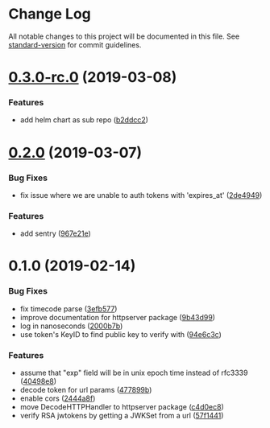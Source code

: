 # Change Log

All notable changes to this project will be documented in this file. See [standard-version](https://github.com/conventional-changelog/standard-version) for commit guidelines.

<a name="0.3.0-rc.0"></a>
# [0.3.0-rc.0](https://github.com/tomwganem/ambassador-auth-jwt/compare/v0.2.0...v0.3.0-rc.0) (2019-03-08)


### Features

* add helm chart as sub repo ([b2ddcc2](https://github.com/tomwganem/ambassador-auth-jwt/commit/b2ddcc2))



<a name="0.2.0"></a>
# [0.2.0](https://github.com/tomwganem/ambassador-auth-jwt/compare/v0.1.0...v0.2.0) (2019-03-07)


### Bug Fixes

* fix issue where we are unable to auth tokens with 'expires_at' ([2de4949](https://github.com/tomwganem/ambassador-auth-jwt/commit/2de4949))


### Features

* add sentry ([967e21e](https://github.com/tomwganem/ambassador-auth-jwt/commit/967e21e))



<a name="0.1.0"></a>
# 0.1.0 (2019-02-14)


### Bug Fixes

* fix timecode parse ([3efb577](https://github.com/tomwganem/ambassador-auth-jwt/commit/3efb577))
* improve documentation for httpserver package ([9b43d99](https://github.com/tomwganem/ambassador-auth-jwt/commit/9b43d99))
* log in nanoseconds ([2000b7b](https://github.com/tomwganem/ambassador-auth-jwt/commit/2000b7b))
* use token's KeyID to find public key to verify with ([94e6c3c](https://github.com/tomwganem/ambassador-auth-jwt/commit/94e6c3c))


### Features

* assume that "exp" field will be in unix epoch time instead of rfc3339 ([40498e8](https://github.com/tomwganem/ambassador-auth-jwt/commit/40498e8))
* decode token for url params ([477899b](https://github.com/tomwganem/ambassador-auth-jwt/commit/477899b))
* enable cors ([2444a8f](https://github.com/tomwganem/ambassador-auth-jwt/commit/2444a8f))
* move DecodeHTTPHandler to httpserver package ([c4d0ec8](https://github.com/tomwganem/ambassador-auth-jwt/commit/c4d0ec8))
* verify RSA jwtokens by getting a JWKSet from a url ([57f1441](https://github.com/tomwganem/ambassador-auth-jwt/commit/57f1441))
